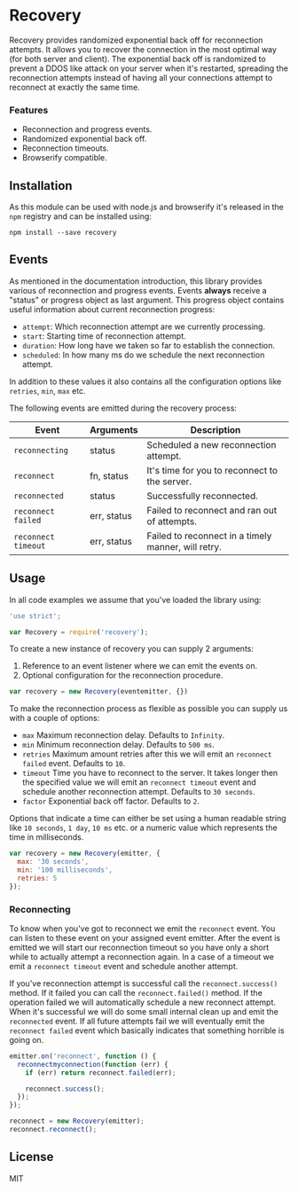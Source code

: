 # Recovery

Recovery provides randomized exponential back off for reconnection attempts. It
allows you to recover the connection in the most optimal way (for both server
and client). The exponential back off is randomized to prevent a DDOS like
attack on your server when it's restarted, spreading the reconnection attempts
instead of having all your connections attempt to reconnect at exactly the same
time.

### Features

- Reconnection and progress events.
- Randomized exponential back off.
- Reconnection timeouts.
- Browserify compatible.

## Installation

As this module can be used with node.js and browserify it's released in the `npm`
registry and can be installed using:

```
npm install --save recovery
```

## Events

As mentioned in the documentation introduction, this library provides various of
reconnection and progress events. Events **always** receive a "status" or
progress object as last argument. This progress object contains useful
information about current reconnection progress:

- `attempt`:  Which reconnection attempt are we currently processing.
- `start`: Starting time of reconnection attempt.
- `duration`: How long have we taken so far to establish the connection.
- `scheduled`: In how many ms do we schedule the next reconnection attempt.

In addition to these values it also contains all the configuration options like
`retries`, `min`, `max` etc.

The following events are emitted during the recovery process:

Event               | Arguments   | Description
--------------------|-------------|-----------------------------------------------------
`reconnecting`      | status      | Scheduled a new reconnection attempt.
`reconnect`         | fn, status  | It's time for you to reconnect to the server.
`reconnected`       | status      | Successfully reconnected.
`reconnect failed`  | err, status | Failed to reconnect and ran out of attempts.
`reconnect timeout` | err, status | Failed to reconnect in a timely manner, will retry.

## Usage

In all code examples we assume that you've loaded the library using:

```js
'use strict';

var Recovery = require('recovery');
```

To create a new instance of recovery you can supply 2 arguments:

1. Reference to an event listener where we can emit the events on.
2. Optional configuration for the reconnection procedure.

```js
var recovery = new Recovery(eventemitter, {})
```

To make the reconnection process as flexible as possible you can supply us with
a couple of options:

- `max` Maximum reconnection delay. Defaults to `Infinity`.
- `min` Minimum reconnection delay. Defaults to `500 ms`.
- `retries` Maximum amount retries after this we will emit an `reconnect failed` 
  event. Defaults to `10`.
- `timeout` Time you have to reconnect to the server. It takes longer then the
  specified value we will emit an `reconnect timeout` event and schedule another
  reconnection attempt. Defaults to `30 seconds`.
- `factor` Exponential back off factor. Defaults to `2`.

Options that indicate a time can either be set using a human readable string
like `10 seconds`, `1 day`, `10 ms` etc. or a numeric value which represents the
time in milliseconds. 

```js
var recovery = new Recovery(emitter, {
  max: '30 seconds',
  min: '100 milliseconds',
  retries: 5
});
```

### Reconnecting

To know when you've got to reconnect we emit the `reconnect` event. You can
listen to these event on your assigned event emitter. After the event is emitted
we will start our reconnection timeout so you have only a short while to
actually attempt a reconnection again. In a case of a timeout we emit
a `reconnect timeout` event and schedule another attempt.

If you've reconnection attempt is successful call the `reconnect.success()`
method. If it failed you can call the `reconnect.failed()` method. If the
operation failed we will automatically schedule a new reconnect attempt. When
it's successful we will do some small internal clean up and emit the
`reconnected` event. If all future attempts fail we will eventually emit the
`reconnect failed` event which basically indicates that something horrible is
going on.

```js
emitter.on('reconnect', function () {
  reconnectmyconnection(function (err) {
    if (err) return reconnect.failed(err);

    reconnect.success();
  });
});

reconnect = new Recovery(emitter);
reconnect.reconnect();
```

## License

MIT
